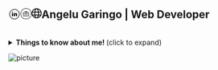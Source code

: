 ## Angelu Garingo | Web Developer <a href="https://www.linkedin.com/in/algaringo/"><img align="left" alt="Linkedin" width="24px" src="https://raw.githubusercontent.com/algaringo/algaringo/master/icon/linkedin.png" /></a><a href="https://algaringo.github.io/blog.html"><img align="left" alt="Leetcode" width="22px" src="https://raw.githubusercontent.com/algaringo/algaringo/master/icon/breifcase.png" /></a><a href="https://algaringo.github.io/"><img align="left" alt=" Codechef" width="20px" src="https://raw.githubusercontent.com/algaringo/algaringo/master/icon/world.png" /></a>  &nbsp; &nbsp; 

<br />


<details>
  <summary> <b> Things to know about me! </b> (click to expand) </summary>
  
<br />
  
   🙋 | :octocat:
------------ | -------------
Hey there! I'm Angelu, a web developer … and a curious person.  Besides programming, I enjoy reading, watching anime, kdramas, and any other form of media that would help me drown out my own thoughts. Totally understandable if you would judge me based on my faves: [Anime] Steins Gate, Shingeki no Kyojin. [Books] Circe, The Perks of Being a Wallflower, Tuesdays with Morrie. [TV series] Vampire Diaries (cringe vampire series with enemies to lovers trope? yes i like!), It's Okay to Not Be Okay, How to Get Away with Murder. [Movies] The Shawshank Redemption, Forest Gump. Oh, and I also like learning new things. | [![Top Langs](https://github-readme-stats.vercel.app/api/top-langs/?username=algaringo&layout=compact)](https://github.com/anuraghazra/github-readme-stats) <p align="center"> 011011010110010101101111011101110010000100100001  </p>

---

### I'm currently...

- Improving my skills on database management
- Trying to learn React with Redux
- Trying to cook/bake cool recipes I find online
- Trying to stay fit whilst trying to fit 10 pizzas in my mouth kek
- Trying to finish my degree T_T
- Basically just trying

---

</details>

![picture](https://raw.githubusercontent.com/saadeghi/saadeghi/master/dino.gif)


